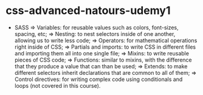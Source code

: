 # css-advanced-natours-udemy1
* SASS
=> Variables: for reusable values such as colors, font-sizes, spacing, etc;
=> Nesting: to nest selectors inside of one another, allowing us to write less code;
=> Operators: for mathematical operations right inside of CSS;
=> Partials and imports: to write CSS in different files and importing them all into one single file;
=> Mixins: to write reusable pieces of CSS code;
=> Functions: similar to mixins, with the difference that they produce a value that can than be used; 
=> Extends: to make different selectors inherit declarations that are common to all of them;
=> Control directives: for writing complex code using conditionals and loops (not covered in this course).
